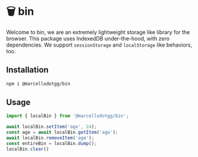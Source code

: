 # 🗑️ bin
Welcome to bin, we are an extremely lightweight storage like library for the browser. This package uses IndexedDB under-the-hood, with zero dependencies. We support `sessionStorage` and `localStorage` like behaviors, too.

## Installation
```sh
npm i @marcellodotgg/bin
```

## Usage
```js
import { localBin } from '@marcellodotgg/bin';

await localBin.setItem('age', 24);
const age = await localBin.getItem('age');
await localBin.removeItem('age');
const entireBin = localBin.dump();
localBin.clear()
```
